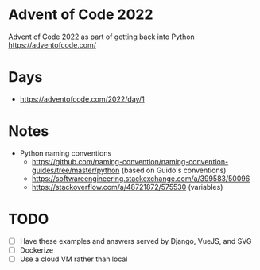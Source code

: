 # Advent of Code 2022

Advent of Code 2022 as part of getting back into Python https://adventofcode.com/

# Days

- https://adventofcode.com/2022/day/1

# Notes

- Python naming conventions
  - https://github.com/naming-convention/naming-convention-guides/tree/master/python (based on
  Guido's conventions)
  - https://softwareengineering.stackexchange.com/a/399583/50096
  - https://stackoverflow.com/a/48721872/575530 (variables)

# TODO

- [ ] Have these examples and answers served by Django, VueJS, and SVG
- [ ] Dockerize
- [ ] Use a cloud VM rather than local
